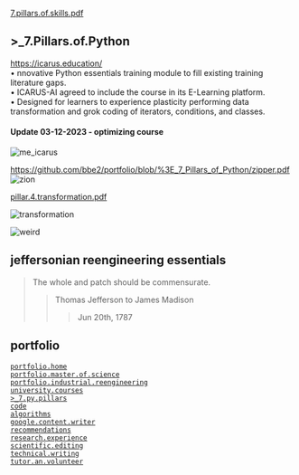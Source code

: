 [7.pillars.of.skills.pdf](https://github.com/bbe2/portfolio/files/11628699/7.pillars.of.skills.pdf)  


## >_7.Pillars.of.Python  
https://icarus.education/  
•	nnovative Python essentials training module to fill existing training literature gaps.  
•	ICARUS-AI agreed to include the course in its E-Learning platform.  
•	Designed for learners to experience plasticity performing data transformation and grok coding of iterators, conditions, and classes.  

#### Update 03-12-2023 - optimizing course


![me_icarus](https://user-images.githubusercontent.com/59778456/222830076-69c8771c-6b5c-47bb-8761-e6c8ef93160d.PNG)  

https://github.com/bbe2/portfolio/blob/%3E_7_Pillars_of_Python/zipper.pdf  
![zion](https://user-images.githubusercontent.com/59778456/206495081-1c7b5814-6a93-41cc-be3c-693ce719eab0.JPG)  

[pillar.4.transformation.pdf](https://github.com/bbe2/portfolio/files/10717598/pillar.4.transformation.pdf)  

![transformation](https://user-images.githubusercontent.com/59778456/218343940-56e2164a-daef-41ae-99c4-c0d1945caf6f.JPG)  

![weird](https://user-images.githubusercontent.com/59778456/226056820-7252c500-ef94-4c0d-8358-e5b5b496dd9b.JPG)

## jeffersonian reengineering essentials   
> The whole and patch should be commensurate.  
>> Thomas Jefferson to James Madison  
>>> Jun 20th, 1787  

## portfolio  
[`portfolio.home`](https://github.com/bbe2/portfolio)  
[`portfolio.master.of.science`](https://github.com/bbe2/portfolio/tree/master_portfolio)  
[`portfolio.industrial.reengineering`](https://github.com/bbe2/portfolio/tree/reengineering)  
[`university.courses`](https://github.com/bbe2/instructor.brian)  
[`>_7.py.pillars`](https://github.com/bbe2/portfolio/tree/%3E_7_Pillars_of_Python)   
[`code`](https://github.com/bbe2/portfolio/tree/code)  
[`algorithms`](https://github.com/bbe2/professor.full.brain/tree/algorithms)  
[`google.content.writer`](https://github.com/bbe2/portfolio/tree/tech_curriculum_an_GwG)  
[`recommendations`](https://github.com/bbe2/portfolio/tree/reference_recommend)    
[`research.experience`](https://github.com/bbe2/portfolio/tree/research_experience )  
[`scientific.editing`](https://github.com/bbe2/portfolio/tree/scientific_edit)  
[`technical.writing`](https://github.com/bbe2/portfolio/tree/tech_write)  
[`tutor.an.volunteer`](https://github.com/bbe2/portfolio/tree/tutor_volunteer)  
